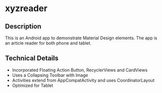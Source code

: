 # xyzreader


Description
----
This is an Android app to demonstrate Material Design elements. The app is an article reader for both phone and tablet.

Technical Details
----
- Incorporated Floating Action Button, RecyclerViews and CardViews
- Uses a Collapsing Toolbar with Image
- Activities extend from AppCompatActivity and uses CoordinatorLayout
- Optimized for Tablet

